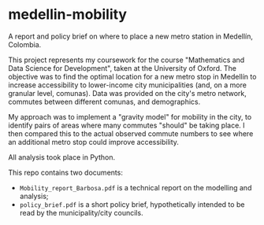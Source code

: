 # medellin-mobility
A report and policy brief on where to place a new metro station in Medellín, Colombia.

This project represents my coursework for the course "Mathematics and Data Science for Development", taken at the University of Oxford. The objective was to find the optimal location for a new metro stop in Medellín to increase accessibility to lower-income city municipalities (and, on a more granular level, comunas). Data was provided on the city's metro network, commutes between different comunas, and demographics. 

My approach was to implement a "gravity model" for mobility in the city, to identify pairs of areas where many commutes "should" be taking place. I then compared this to the actual observed commute numbers to see where an additional metro stop could improve accessibility.

All analysis took place in Python.

This repo contains two documents:
- `Mobility_report_Barbosa.pdf` is a technical report on the modelling and analysis;
- `policy_brief.pdf` is a short policy brief, hypothetically intended to be read by the municipality/city councils.
